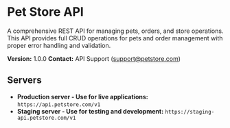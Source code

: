 # Pet Store API

A comprehensive REST API for managing pets, orders, and store operations. This API provides full CRUD operations for pets and order management with proper error handling and validation.

**Version:** 1.0.0
**Contact:** API Support (support@petstore.com)

## Servers

- **Production server - Use for live applications:** `https://api.petstore.com/v1`
- **Staging server - Use for testing and development:** `https://staging-api.petstore.com/v1`

